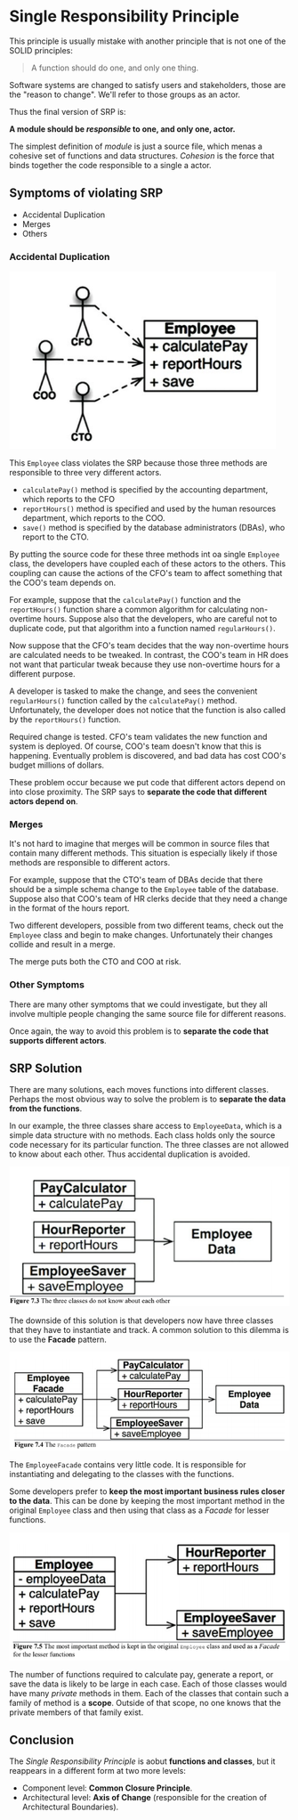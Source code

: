 # Single Responsibility Principle

This principle is usually mistake with another principle that is not one of the SOLID principles:

> A function should do one, and only one thing.

Software systems are changed to satisfy users and stakeholders, those are the "reason to change". We'll refer to those groups as an actor.

Thus the final version of SRP is:

__A module should be _responsible_ to one, and only one, actor.__

The simplest definition of _module_ is just a source file, which menas a cohesive set of functions and data structures. _Cohesion_ is the force that binds together the code responsible to a single a actor.

## Symptoms of violating SRP

* Accidental Duplication
* Merges
* Others

### Accidental Duplication

![accidental duplication](./srp-violation-1.png)

This `Employee` class violates the SRP because those three methods are responsible to three very different actors.

* `calculatePay()` method is specified by the accounting department, which reports to the CFO
* `reportHours()` method is specified and used by the human resources department, which reports to the COO.
* `save()` method is specified by the database administrators (DBAs), who report to the CTO.

By putting the source code for these three methods int oa single `Employee` class, the developers have coupled each of these actors to the others. This coupling can cause the actions of the CFO's team to affect something that the COO's team depends on.

For example, suppose that the `calculatePay()` function and the `reportHours()` function share a common algorithm for calculating non-overtime hours. Suppose also that the developers, who are careful not to duplicate code, put that algorithm into a function named `regularHours()`.

Now suppose that the CFO's team decides that the way non-overtime hours are calculated needs to be tweaked. In contrast, the COO's team in HR does not want that particular tweak because they use non-overtime hours for a different purpose.

A developer is tasked to make the change, and sees the convenient `regularHours()` function called by the `calculatePay()` method. Unfortunately, the developer does not notice that the function is also called by the `reportHours()` function.

Required change is tested. CFO's team validates the new function and system is deployed. Of course, COO's team doesn't know that this is happening. Eventually problem is discovered, and bad data has cost COO's budget millions of dollars.

These problem occur because we put code that different actors depend on into close proximity. The SRP says to __separate the code that different actors depend on__.

### Merges

It's not hard to imagine that merges will be common in source files that contain many different methods. This situation is especially likely if those methods are responsible to different actors.

For example, suppose that the CTO's team of DBAs decide that there should be a simple schema change to the `Employee` table of the database. Suppose also that COO's team of HR clerks decide that they need a change in the format of the hours report.

Two different developers, possible from two different teams, check out the `Employee` class and begin to make changes. Unfortunately their changes collide and result in a merge.

The merge puts both the CTO and COO at risk.

### Other Symptoms

There are many other symptoms that we could investigate, but they all involve multiple people changing the same source file for different reasons.

Once again, the way to avoid this problem is to __separate the code that supports different actors__.

## SRP Solution

There are many solutions, each moves functions into different classes. Perhaps the most obvious way to solve the problem is to __separate the data from the functions__.

In our example, the three classes share access to `EmployeeData`, which is a simple data structure with no methods. Each class holds only the source code necessary for its particular function. The three classes are not allowed to know about each other. Thus accidental duplication is avoided.

![srp-solution-1](./srp-solution-1.png)

The downside of this solution is that developers now have three classes that they have to instantiate and track. A common solution to this dilemma is to use the __Facade__ pattern.

![srp-solution-2](./srp-solution-2.png)

The `EmployeeFacade` contains very little code. It is responsible for instantiating and delegating to the classes with the functions.

Some developers prefer to __keep the most important business rules closer to the data__. This can be done by keeping the most important method in the original `Employee` class and then using that class as a _Facade_ for lesser functions.

![srp-solution-3](./srp-solution-3.png)

The number of functions required to calculate pay, generate a report, or save the data is likely to be large in each case. Each of those classes would have many _private_ methods in them. Each of the classes that contain such a family of method is a __scope__. Outside of that scope, no one knows that the private members of that family exist.

## Conclusion

The _Single Responsibility Principle_ is aobut __functions and classes__, but it reappears in a different form at two more levels:

* Component level: __Common Closure Principle__.
* Architectural level: __Axis of Change__ (responsible for the creation of Architectural Boundaries).
